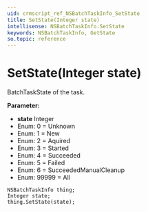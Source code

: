 ```yaml
---
uid: crmscript_ref_NSBatchTaskInfo_SetState
title: SetState(Integer state)
intellisense: NSBatchTaskInfo.SetState
keywords: NSBatchTaskInfo, GetState
so.topic: reference
---
```


# SetState(Integer state)

BatchTaskState of the task.

**Parameter:** 
* **state** Integer
* Enum: 0 = Unknown 
* Enum: 1 = New 
* Enum: 2 = Aquired 
* Enum: 3 = Started 
* Enum: 4 = Succeeded 
* Enum: 5 = Failed 
* Enum: 6 = SucceededManualCleanup 
* Enum: 99999 = All 

```crmscript
NSBatchTaskInfo thing;
Integer state;
thing.SetState(state);
```

